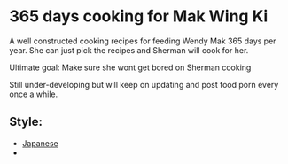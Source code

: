 # 365 days cooking for Mak Wing Ki

A well constructed cooking recipes for feeding Wendy Mak 365 days per year. She can just pick the recipes and Sherman will cook for her.

Ultimate goal: Make sure she wont get bored on Sherman cooking

Still under-developing but will keep on updating and post food porn every once a while. 

## Style:
+ [Japanese](https://https://github.com/wkchef/365cook4mwk/blob/main/recipes/japanese/oyako_chicken_don.md)
+ 
